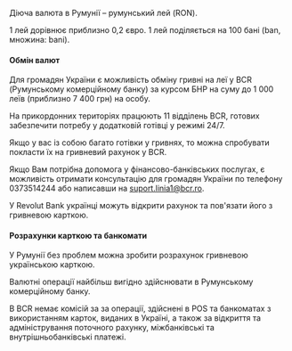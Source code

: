 Діюча валюта в Румунії – румунський лей (RON). 

1 лей дорівнює приблизно 0,2 євро. 1 лей поділяється на 100 бані (ban, множина: bani). 


#### Обмін валют

Для громадян України є можливість обміну гривні на леї у BCR (Румунському комерційному банку) за курсом БНР на суму до 1 000 леїв (приблизно 7 400 грн) на особу.

На прикордонних територіях працюють 11 відділень BCR, готових забезпечити потребу у додатковій готівці у режимі 24/7. 

 Якщо у вас із собою багато готівки у гривнях, то можна спробувати покласти їх на гривневий рахунок у BCR. 

Якщо Вам потрібна допомога у фінансово-банківських послугах, є можливість отримати консультацію для громадян України по телефону 0373514244 або написавши на suport.linia1@bcr.ro. 
 
У Revolut Bank українці можуть відкрити рахунок та пов'язати його з гривневою карткою.





#### Розрахунки карткою та банкомати

У Румунії без проблем можна зробити розрахунок гривневою українською карткою.

Валютні операції найбільш вигідно здійснювати в Румунському комерційному банку. 

В BCR немає комісій за за операції, здійснені в POS та банкоматах з використанням карток, виданих в Україні, а також за відкриття та адміністрування поточного рахунку, міжбанківські та внутрішньобанківські платежі.